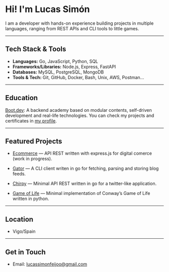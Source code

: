# Hi! I'm Lucas Simón  

I am a developer with hands-on experience building projects in multiple languages, ranging from REST APIs and CLI tools to little games.

---

## Tech Stack & Tools
- **Languages:** Go, JavaScript, Python, SQL  
- **Frameworks/Libraries:** Node.js, Express, FastAPI  
- **Databases:** MySQL, PostgreSQL, MongoDB  
- **Tools & Tech:** Git, GitHub, Docker, Bash, Unix, AWS, Postman...

---

## Education

[Boot.dev](https://www.boot.dev/):
A backend academy based on modular contents, self-driven development and real-life technologies.
You can check my projects and certificates in [my profile](https://www.boot.dev/u/pelucassimon).

---

## Featured Projects
  
- [Ecommerce](https://github.com/LucasSim0n/ecommerce) — API REST written with express.js for digital comerce (work in progress).

- [Gator](https://github.com/LucasSim0n/gator) — A CLI client writen in go for fetching, parsing and storing blog feeds.

- [Chirpy](https://github.com/LucasSim0n/chirpy) — Mínimal API REST written in go for a twitter-like application.

- [Game of Life](https://github.com/LucasSim0n/Conway-GameOfLife) — Minimal implementation of Conway’s Game of Life written in python.

---

## Location

- Vigo/Spain

---

## Get in Touch

- Email: lucassimonfeijoo@gmail.com
